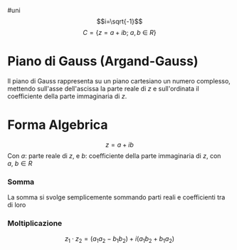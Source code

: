 #uni 
$$i=\sqrt{-1}$$ $$C = \{ z=a+ib;\ a,b\ \in \ R \}$$
# Piano di Gauss (Argand-Gauss)
Il piano di Gauss rappresenta su un piano cartesiano un numero complesso, mettendo sull'asse dell'ascissa la parte reale di $z$ e sull'ordinata il coefficiente della parte immaginaria di $z$.

# Forma Algebrica
$$z=a+ib$$Con $a$: parte reale di $z$, e $b$: coefficiente della parte immaginaria di $z$, con $a,\ b \in R$ 
### Somma
La somma si svolge semplicemente sommando parti reali e coefficienti tra di loro
### Moltiplicazione
$$z_1 \cdot z_2 = (a_1 a_2 - b_1 b_2) + i(a_1b_2 + b_1 a_2)$$